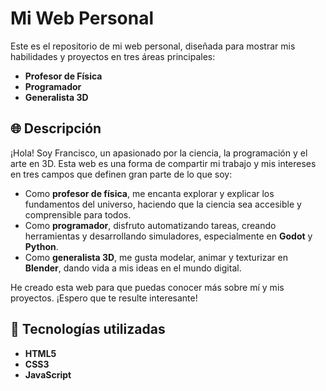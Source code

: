 # Mi Web Personal

Este es el repositorio de mi web personal, diseñada para mostrar mis habilidades y proyectos en tres áreas principales:  
- **Profesor de Física**  
- **Programador**  
- **Generalista 3D**  

## 🌐 Descripción
¡Hola! Soy Francisco, un apasionado por la ciencia, la programación y el arte en 3D. Esta web es una forma de compartir mi trabajo y mis intereses en tres campos que definen gran parte de lo que soy:  
- Como **profesor de física**, me encanta explorar y explicar los fundamentos del universo, haciendo que la ciencia sea accesible y comprensible para todos.  
- Como **programador**, disfruto automatizando tareas, creando herramientas y desarrollando simuladores, especialmente en **Godot** y **Python**.  
- Como **generalista 3D**, me gusta modelar, animar y texturizar en **Blender**, dando vida a mis ideas en el mundo digital.  

He creado esta web para que puedas conocer más sobre mí y mis proyectos. ¡Espero que te resulte interesante!  

## 🚀 Tecnologías utilizadas
- **HTML5**  
- **CSS3**  
- **JavaScript**  
